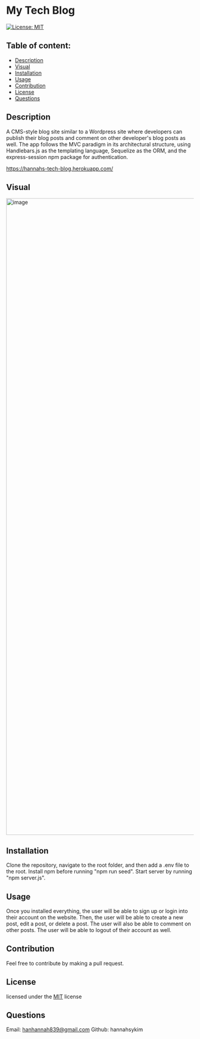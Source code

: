 
  # My Tech Blog

  [![License: MIT](https://img.shields.io/badge/license-MIT-blue)](https://opensource.org/licenses/MIT)

  ## Table of content: 
  - [Description](#description)
  - [Visual](#visual)
  - [Installation](#installation)
  - [Usage](#usage)
  - [Contribution](#contribution)
  - [License](#license)
  - [Questions](#questions)

  ## Description <a id="description"></a>
  A CMS-style blog site similar to a Wordpress site where developers can publish their blog posts and comment on other developer's blog posts as well. The app follows the MVC paradigm in its architectural structure, using Handlebars.js as the templating language, Sequelize as the ORM, and the express-session npm package for authentication.
  
  https://hannahs-tech-blog.herokuapp.com/

  ## Visual <a id="visual"></a>
<img width="1704" alt="image" src="https://user-images.githubusercontent.com/113808775/217158116-642d145c-3a77-4376-839f-00ca95e8beb3.png">


  ## Installation <a id="installation"></a>
  Clone the repository, navigate to the root folder, and then add a .env file to the root. Install npm before running "npm run seed". Start server by running "npm server.js".

  ## Usage <a id="usage"></a>
  Once you installed everything, the user will be able to sign up or login into their account on the website. Then, the user will be able to create a new post, edit a post, or delete a post. The user will also be able to comment on other posts. The user will be able to logout of their account as well.

  ## Contribution <a id="contribution"></a>
  Feel free to contribute by making a pull request.
  
  ## License <a id="license"></a>
  licensed under the [MIT](https://opensource.org/licenses/MIT) license
  ## Questions <a id="questions"></a>
  Email: hanhannah839@gmail.com
  Github: hannahsykim
  
